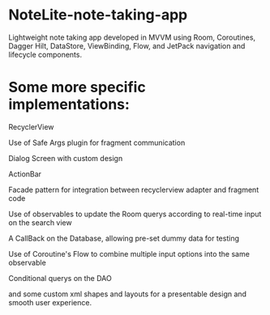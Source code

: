 # NoteLite-note-taking-app
Lightweight note taking app developed in MVVM using Room, Coroutines, Dagger Hilt, DataStore, ViewBinding, Flow, and JetPack navigation and lifecycle components.

# Some more specific implementations:
RecyclerView

Use of Safe Args plugin for fragment communication

Dialog Screen with custom design

ActionBar

Facade pattern for integration between recyclerview adapter and fragment code

Use of observables to update the Room querys according to real-time input on the search view

A CallBack on the Database, allowing pre-set dummy data for testing

Use of Coroutine's Flow to combine multiple input options into the same observable

Conditional querys on the DAO

and some custom xml shapes and layouts for a presentable design and smooth user experience.
